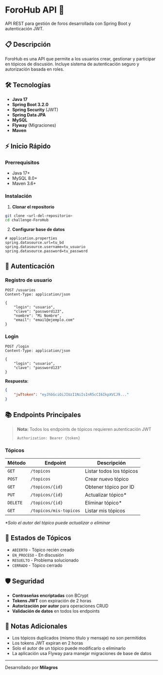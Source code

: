 # ForoHub API 🚀

API REST para gestión de foros desarrollada con Spring Boot y autenticación JWT.

## 📋 Descripción

ForoHub es una API que permite a los usuarios crear, gestionar y participar en tópicos de discusión. Incluye sistema de autenticación seguro y autorización basada en roles.

## 🛠️ Tecnologías

- **Java 17**
- **Spring Boot 3.2.0**
- **Spring Security** (JWT)
- **Spring Data JPA**
- **MySQL**
- **Flyway** (Migraciones)
- **Maven**

## ⚡ Inicio Rápido

### Prerrequisitos
- Java 17+
- MySQL 8.0+
- Maven 3.6+

### Instalación

1. **Clonar el repositorio**
```bash
git clone <url-del-repositorio>
cd challenge-ForoHub
```

2. **Configurar base de datos**
```properties
# application.properties
spring.datasource.url=tu_bd
spring.datasource.username=tu_usuario
spring.datasource.password=tu_password
```

## 🔐 Autenticación

### Registro de usuario
```http
POST /usuarios
Content-Type: application/json

{
    "login": "usuario",
    "clave": "password123",
    "nombre": "Mi Nombre",
    "email": "email@ejemplo.com"
}
```

### Login
```http
POST /login
Content-Type: application/json

{
    "login": "usuario",
    "clave": "password123"
}
```

**Respuesta:**
```json
{
    "jwTtoken": "eyJhbGciOiJIUzI1NiIsInR5cCI6IkpXVCJ9..."
}
```

## 📚 Endpoints Principales

> **Nota:** Todos los endpoints de tópicos requieren autenticación JWT
> 
> `Authorization: Bearer {token}`

### Tópicos

| Método | Endpoint | Descripción |
|--------|----------|-------------|
| `GET` | `/topicos` | Listar todos los tópicos |
| `POST` | `/topicos` | Crear nuevo tópico |
| `GET` | `/topicos/{id}` | Obtener tópico por ID |
| `PUT` | `/topicos/{id}` | Actualizar tópico* |
| `DELETE` | `/topicos/{id}` | Eliminar tópico* |
| `GET` | `/topicos/mis-topicos` | Listar mis tópicos |

_*Solo el autor del tópico puede actualizar o eliminar_

## 🔄 Estados de Tópicos

- `ABIERTO` - Tópico recién creado
- `EN_PROCESO` - En discusión
- `RESUELTO` - Problema solucionado
- `CERRADO` - Tópico cerrado

## 🛡️ Seguridad

- **Contraseñas encriptadas** con BCrypt
- **Tokens JWT** con expiración de 2 horas
- **Autorización por autor** para operaciones CRUD
- **Validación de datos** en todos los endpoints


## 📝 Notas Adicionales

- Los tópicos duplicados (mismo título y mensaje) no son permitidos
- Los tokens JWT expiran en 2 horas
- Solo el autor de un tópico puede modificarlo o eliminarlo
- La aplicación usa Flyway para manejar migraciones de base de datos

---

Desarrollado por **Milagros**
